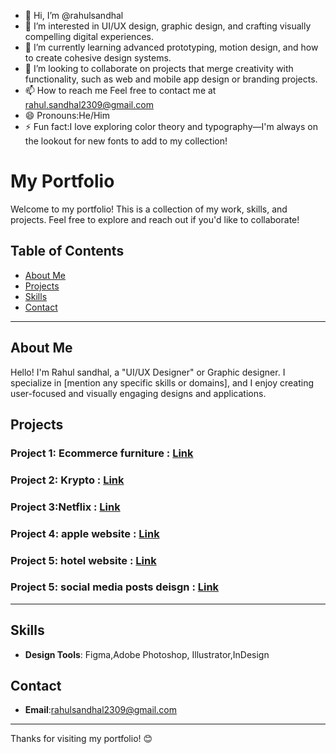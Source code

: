- 👋 Hi, I’m @rahulsandhal
- 👀 I’m interested in UI/UX design, graphic design, and crafting visually compelling digital experiences.
- 🌱 I’m currently learning advanced prototyping, motion design, and how to create cohesive design systems.
- 💞️ I’m looking to collaborate on projects that merge creativity with functionality, such as web and mobile app design or branding projects.
- 📫 How to reach me Feel free to contact me at rahul.sandhal2309@gmail.com
- 😄 Pronouns:He/Him
- ⚡ Fun fact:I love exploring color theory and typography—I'm always on the lookout for new fonts to add to my collection!


# My Portfolio

Welcome to my portfolio! This is a collection of my work, skills, and projects. Feel free to explore and reach out if you'd like to collaborate!

## Table of Contents
- [About Me](#about-me)
- [Projects](#projects)
- [Skills](#skills)
- [Contact](#contact)

---

## About Me

Hello! I'm Rahul sandhal, a  "UI/UX Designer" or Graphic designer. I specialize in [mention any specific skills or domains], and I enjoy creating user-focused and visually engaging designs and applications.

## Projects

### Project 1: Ecommerce furniture    :  [Link](https://github.com/rahulsandhal/Ecommerce-furnutire)


### Project 2: Krypto                 :  [Link ](https://github.com/rahulsandhal/krypto)


### Project 3:Netflix                 :  [Link](https://github.com/rahulsandhal/Netflix-redesign)


### Project 4: apple website          :  [Link ](https://github.com/rahulsandhal/apple-website)


### Project 5: hotel website          :  [Link ](https://github.com/rahulsandhal/Hotel-website)


### Project 5: social media posts deisgn         :  [Link ](https://github.com/rahulsandhal/instagram-posts-design)


---

## Skills


- **Design Tools**: Figma,Adobe Photoshop, Illustrator,InDesign

## Contact

- **Email**:rahulsandhal2309@gmail.com


---

Thanks for visiting my portfolio! 😊


<!---
rahulsandhal/rahulsandhal is a ✨ special ✨ repository because its `README.md` (this file) appears on your GitHub profile.
You can click the Preview link to take a look at your changes.
--->
